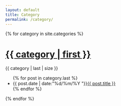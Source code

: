 ```yaml
---
layout: default
title: Category
permalink: /category/
---
```


<div class="category">
{% for category in site.categories %}
<h1><a href="{{ site.baseurl }}/myhtml/index.html">{{ category | first }}</a></h1>
<span>{{ category | last | size }}</span>
<ul class="arc-list">
	{% for post in category.last %}
		<li>{{ post.date | date:"%d/%m/%Y "}}<a href="{{ post.url }}">{{ post.title }}</a></li>
	{% endfor %}
</ul>
{% endfor %}
</div>

